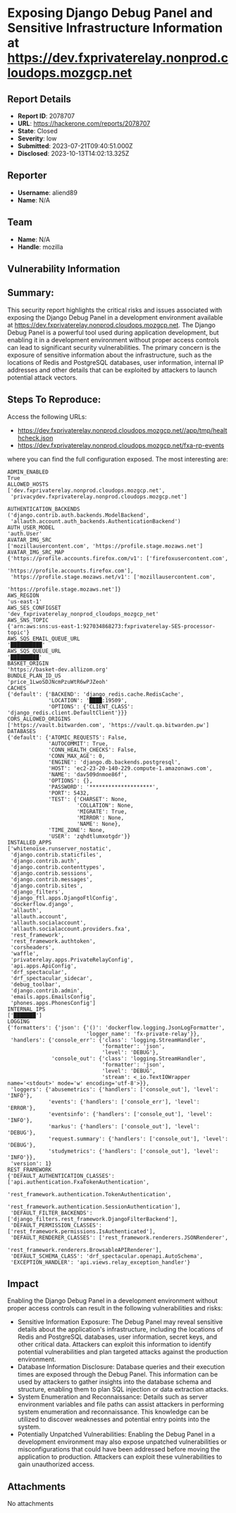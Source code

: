 # Exposing Django Debug Panel and Sensitive Infrastructure Information at https://dev.fxprivaterelay.nonprod.cloudops.mozgcp.net

## Report Details
- **Report ID**: 2078707
- **URL**: https://hackerone.com/reports/2078707
- **State**: Closed
- **Severity**: low
- **Submitted**: 2023-07-21T09:40:51.000Z
- **Disclosed**: 2023-10-13T14:02:13.325Z

## Reporter
- **Username**: aliend89
- **Name**: N/A

## Team
- **Name**: N/A
- **Handle**: mozilla

## Vulnerability Information
## Summary:
This security report highlights the critical risks and issues associated with exposing the Django Debug Panel in a development environment available at https://dev.fxprivaterelay.nonprod.cloudops.mozgcp.net. The Django Debug Panel is a powerful tool used during application development, but enabling it in a development environment without proper access controls can lead to significant security vulnerabilities. The primary concern is the exposure of sensitive information about the infrastructure, such as the locations of Redis and PostgreSQL databases, user information, internal IP addresses and other details that can be exploited by attackers to launch potential attack vectors.

## Steps To Reproduce:
Access the following URLs:
- https://dev.fxprivaterelay.nonprod.cloudops.mozgcp.net//app/tmp/healthcheck.json
- https://dev.fxprivaterelay.nonprod.cloudops.mozgcp.net/fxa-rp-events

where you can find the full configuration exposed. The most interesting are:
```
ADMIN_ENABLED 	
True
ALLOWED_HOSTS 	
['dev.fxprivaterelay.nonprod.cloudops.mozgcp.net',
 'privacydev.fxprivaterelay.nonprod.cloudops.mozgcp.net']

AUTHENTICATION_BACKENDS 	
('django.contrib.auth.backends.ModelBackend',
 'allauth.account.auth_backends.AuthenticationBackend')
AUTH_USER_MODEL 	
'auth.User'
AVATAR_IMG_SRC 	
['mozillausercontent.com', 'https://profile.stage.mozaws.net']
AVATAR_IMG_SRC_MAP 	
{'https://profile.accounts.firefox.com/v1': ['firefoxusercontent.com',
                                             'https://profile.accounts.firefox.com'],
 'https://profile.stage.mozaws.net/v1': ['mozillausercontent.com',
                                         'https://profile.stage.mozaws.net']}
AWS_REGION 	
'us-east-1'
AWS_SES_CONFIGSET 	
'dev_fxprivaterelay_nonprod_cloudops_mozgcp_net'
AWS_SNS_TOPIC 	
{'arn:aws:sns:us-east-1:927034868273:fxprivaterelay-SES-processor-topic'}
AWS_SQS_EMAIL_QUEUE_URL 	
'██████████'
AWS_SQS_QUEUE_URL 	
'█████████'
BASKET_ORIGIN 	
'https://basket-dev.allizom.org'
BUNDLE_PLAN_ID_US 	
'price_1LwoSDJNcmPzuWtR6wPJZeoh'
CACHES 	
{'default': {'BACKEND': 'django_redis.cache.RedisCache',
             'LOCATION': '████:19509',
             'OPTIONS': {'CLIENT_CLASS': 'django_redis.client.DefaultClient'}}}
CORS_ALLOWED_ORIGINS 	
['https://vault.bitwarden.com', 'https://vault.qa.bitwarden.pw']
DATABASES 	
{'default': {'ATOMIC_REQUESTS': False,
             'AUTOCOMMIT': True,
             'CONN_HEALTH_CHECKS': False,
             'CONN_MAX_AGE': 0,
             'ENGINE': 'django.db.backends.postgresql',
             'HOST': 'ec2-23-20-140-229.compute-1.amazonaws.com',
             'NAME': 'dav509dnmoe86f',
             'OPTIONS': {},
             'PASSWORD': '********************',
             'PORT': 5432,
             'TEST': {'CHARSET': None,
                      'COLLATION': None,
                      'MIGRATE': True,
                      'MIRROR': None,
                      'NAME': None},
             'TIME_ZONE': None,
             'USER': 'zqhdtlumxotgdr'}}
INSTALLED_APPS 	
['whitenoise.runserver_nostatic',
 'django.contrib.staticfiles',
 'django.contrib.auth',
 'django.contrib.contenttypes',
 'django.contrib.sessions',
 'django.contrib.messages',
 'django.contrib.sites',
 'django_filters',
 'django_ftl.apps.DjangoFtlConfig',
 'dockerflow.django',
 'allauth',
 'allauth.account',
 'allauth.socialaccount',
 'allauth.socialaccount.providers.fxa',
 'rest_framework',
 'rest_framework.authtoken',
 'corsheaders',
 'waffle',
 'privaterelay.apps.PrivateRelayConfig',
 'api.apps.ApiConfig',
 'drf_spectacular',
 'drf_spectacular_sidecar',
 'debug_toolbar',
 'django.contrib.admin',
 'emails.apps.EmailsConfig',
 'phones.apps.PhonesConfig']
INTERNAL_IPS 	
['███████']
LOGGING 	
{'formatters': {'json': {'()': 'dockerflow.logging.JsonLogFormatter',
                         'logger_name': 'fx-private-relay'}},
 'handlers': {'console_err': {'class': 'logging.StreamHandler',
                              'formatter': 'json',
                              'level': 'DEBUG'},
              'console_out': {'class': 'logging.StreamHandler',
                              'formatter': 'json',
                              'level': 'DEBUG',
                              'stream': <_io.TextIOWrapper name='<stdout>' mode='w' encoding='utf-8'>}},
 'loggers': {'abusemetrics': {'handlers': ['console_out'], 'level': 'INFO'},
             'events': {'handlers': ['console_err'], 'level': 'ERROR'},
             'eventsinfo': {'handlers': ['console_out'], 'level': 'INFO'},
             'markus': {'handlers': ['console_out'], 'level': 'DEBUG'},
             'request.summary': {'handlers': ['console_out'], 'level': 'DEBUG'},
             'studymetrics': {'handlers': ['console_out'], 'level': 'INFO'}},
 'version': 1}
REST_FRAMEWORK 	
{'DEFAULT_AUTHENTICATION_CLASSES': ['api.authentication.FxaTokenAuthentication',
                                    'rest_framework.authentication.TokenAuthentication',
                                    'rest_framework.authentication.SessionAuthentication'],
 'DEFAULT_FILTER_BACKENDS': ['django_filters.rest_framework.DjangoFilterBackend'],
 'DEFAULT_PERMISSION_CLASSES': ['rest_framework.permissions.IsAuthenticated'],
 'DEFAULT_RENDERER_CLASSES': ['rest_framework.renderers.JSONRenderer',
                              'rest_framework.renderers.BrowsableAPIRenderer'],
 'DEFAULT_SCHEMA_CLASS': 'drf_spectacular.openapi.AutoSchema',
 'EXCEPTION_HANDLER': 'api.views.relay_exception_handler'}
```

## Impact

Enabling the Django Debug Panel in a development environment without proper access controls can result in the following vulnerabilities and risks:
- Sensitive Information Exposure: The Debug Panel may reveal sensitive details about the application's infrastructure, including the locations of Redis and PostgreSQL databases, user information, secret keys, and other critical data. Attackers can exploit this information to identify potential vulnerabilities and plan targeted attacks against the production environment.
- Database Information Disclosure: Database queries and their execution times are exposed through the Debug Panel. This information can be used by attackers to gather insights into the database schema and structure, enabling them to plan SQL injection or data extraction attacks.
- System Enumeration and Reconnaissance: Details such as server environment variables and file paths can assist attackers in performing system enumeration and reconnaissance. This knowledge can be utilized to discover weaknesses and potential entry points into the system.
- Potentially Unpatched Vulnerabilities: Enabling the Debug Panel in a development environment may also expose unpatched vulnerabilities or misconfigurations that could have been addressed before moving the application to production. Attackers can exploit these vulnerabilities to gain unauthorized access.

## Attachments
No attachments
